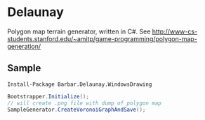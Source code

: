 Delaunay
=======

Polygon map terrain generator, written in C#. See http://www-cs-students.stanford.edu/~amitp/game-programming/polygon-map-generation/

## Sample

```
Install-Package Barbar.Delaunay.WindowsDrawing
```


```C#
Bootstrapper.Initialize();
// will create .png file with dump of polygon map
SampleGenerator.CreateVoronoiGraphAndSave();
```

